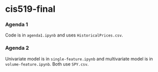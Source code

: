 # cis519-final

### Agenda 1
Code is in `agenda1.ipynb` and uses `HistoricalPrices.csv`.

### Agenda 2
Univariate model is in `single-feature.ipynb` and multivariate model is in `volume-feature.ipynb`.
Both use `SPY.csv`.
